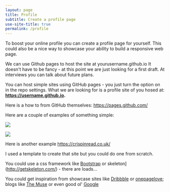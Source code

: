 ```yaml
---
layout: page
title: Profile
subtitle: Create a profile page
use-site-title: true
permalink: /profile
---
```

To boost your online profile you can create a profile page for yourself. This could also be a nice way to showcase your ability to build a responsive web page.

We can use Github pages to host the site at yourusername.github.io
It doesn't have to be fancy - at this point we are just looking for a first draft. At interviews you can talk about future plans.

You can host simple sites using GitHub pages - you just turn the option on in the repo settings. What we are looking for is a profile site of you hosed at:
**https://username.github.io.**

Here is a how to from GitHub themselves:
https://pages.github.com/

Here are a couple of examples of something simple:

![](example1.png)

![](example2.png)


Here is another example
https://crispinread.co.uk/

I used a template to create that site but you could do one from scratch.

You could use a css framework like [Bootstrap](https://getbootstrap.com/) or skeleton](http://getskeleton.com/) - there are loads...

You could get inspiration from showcase sites like [Dribbble](https://dribbble.com/) or [onepagelove](https://onepagelove.com/gallery/personal); blogs like [The Muse](https://www.themuse.com/advice/our-24-favorite-onepage-personal-websites-will-inspire-you-to-make-your-own) or even good ol' [Google](https://www.google.com/search?q=simple+one+page+personal+site&rlz=1C5CHFA_enGB802GB802&source=lnms&tbm=isch&sa=X&ved=0ahUKEwiFnIqduqfgAhVKZ1AKHeMNBywQ_AUIDigB&biw=1440&bih=820)

